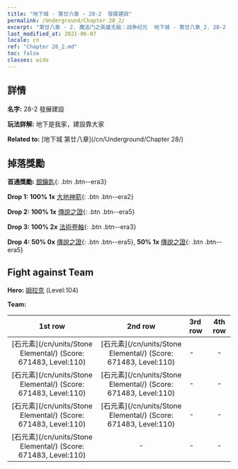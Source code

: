```yaml
---
title: "地下城 - 第廿八章 - 28-2  發展建設"
permalink: /Underground/Chapter 28_2/
excerpt: "第廿八章 - 2. 魔法门之英雄无敌：战争纪元  地下城 - 第廿八章_2. 28-2  發展建設"
last_modified_at: 2021-06-07
locale: cn
ref: "Chapter 28_2.md"
toc: false
classes: wide
---
```


## 詳情

 **名字:** 28-2  發展建設

 **玩法詳解:**       地下是我家，建設靠大家

 **Related to:** [地下城 第廿八章](/cn/Underground/Chapter 28/)

## 掉落獎勵

 **首通獎勵:** [銀鑰匙](/cn/Items/con_693/){: .btn .btn--era3}

 **Drop 1:** **100% 1x** [大地神箭](/cn/Items/her_464/){: .btn .btn--era2}

 **Drop 2:** **100% 1x** [傳說之證](/cn/Items/mat_102/){: .btn .btn--era5}

 **Drop 3:** **100% 2x** [法術卷軸](/cn/Items/con_694/){: .btn .btn--era3}

 **Drop 4:** **50% 0x** [傳說之證](/cn/Items/mat_102/){: .btn .btn--era5}, **50% 1x** [傳說之證](/cn/Items/mat_102/){: .btn .btn--era5}


## Fight against Team
 **Hero:** [姆拉克](/cn/heroes/Mullich/) (Level:104)

 **Team:**


  | 1st row | 2nd row | 3rd row | 4th row |
  |:----:|:----:|:----|:----:|
  | [石元素](/cn/units/Stone Elemental/) (Score: 671483, Level:110)  | [石元素](/cn/units/Stone Elemental/) (Score: 671483, Level:110)  | - | - |
  | [石元素](/cn/units/Stone Elemental/) (Score: 671483, Level:110)  | [石元素](/cn/units/Stone Elemental/) (Score: 671483, Level:110)  | - | - |
  | [石元素](/cn/units/Stone Elemental/) (Score: 671483, Level:110)  | [石元素](/cn/units/Stone Elemental/) (Score: 671483, Level:110)  | - | - |
  | [石元素](/cn/units/Stone Elemental/) (Score: 671483, Level:110)  | - | - | - |


